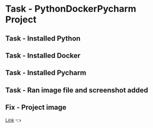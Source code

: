 # Task - PythonDockerPycharm Project
## Task - Installed Python
## Task - Installed Docker
## Task - Installed Pycharm
## Task - Ran image file and screenshot added 
## Fix - Project image
[Link](https://github.com/tejranu/PythonDockerPycharm/blob/master/HM1.png) :point_left:

